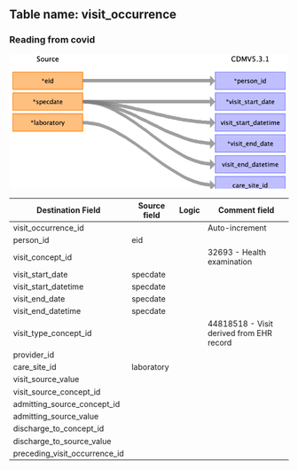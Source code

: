 ## Table name: visit_occurrence

### Reading from covid

![](md_files/image9.png)

| Destination Field | Source field | Logic | Comment field |
| --- | --- | --- | --- |
| visit_occurrence_id |  |  | Auto-increment |
| person_id | eid |  |  |
| visit_concept_id |  |  | 32693 - Health examination |
| visit_start_date | specdate |  |  |
| visit_start_datetime | specdate |  |  |
| visit_end_date | specdate |  |  |
| visit_end_datetime | specdate |  |  |
| visit_type_concept_id |  |  | 44818518 - Visit derived from EHR record |
| provider_id |  |  |  |
| care_site_id | laboratory |  |  |
| visit_source_value |  |  |  |
| visit_source_concept_id |  |  |  |
| admitting_source_concept_id |  |  |  |
| admitting_source_value |  |  |  |
| discharge_to_concept_id |  |  |  |
| discharge_to_source_value |  |  |  |
| preceding_visit_occurrence_id |  |  |  |

